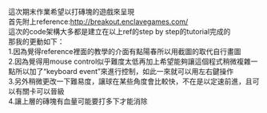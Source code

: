 這次期末作業希望以打磚塊的遊戲來呈現  
首先附上reference:http://breakout.enclavegames.com/  
這次的code架構大多都是建立在以上ref的step by step的tutorial完成的  
那我的更動如下：  
1.因為覺得reference裡面的教學的介面有點陽春所以用截圖的取代自行畫圖    
2.因為覺得用mouse control似乎難度太低再加上希望能夠讓這個程式稍微複雜一點所以加了“keyboard event”來進行控制，如此一來就可以用左右鍵操作  
3.另外稍微更改一下難易度，讓球在某些角度會比較快，不在是以定速前進，且可以有關卡可以晉級  
4.讓上層的磚塊有血量可能要打多下才能消除  
